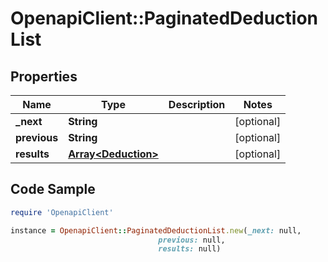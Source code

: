 # OpenapiClient::PaginatedDeductionList

## Properties

Name | Type | Description | Notes
------------ | ------------- | ------------- | -------------
**_next** | **String** |  | [optional] 
**previous** | **String** |  | [optional] 
**results** | [**Array&lt;Deduction&gt;**](Deduction.md) |  | [optional] 

## Code Sample

```ruby
require 'OpenapiClient'

instance = OpenapiClient::PaginatedDeductionList.new(_next: null,
                                 previous: null,
                                 results: null)
```


